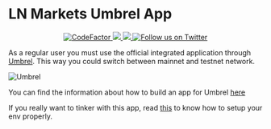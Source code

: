 # LN Markets Umbrel App

<p align="center">
  <a href="https://www.codefactor.io/repository/github/ln-markets/umbrel">
    <img src="https://www.codefactor.io/repository/github/ln-markets/umbrel/badge" alt="CodeFactor" />
  </a>
  <a href="https://github.com/ln-markets/umbrel/releases" alt="Build">
    <img src="https://img.shields.io/github/workflow/status/ln-markets/umbrel/build" />
  </a>
  <a href="https://github.com/ln-markets/umbrel/releases" alt="Release">
    <img src="https://img.shields.io/github/v/release/ln-markets/umbrel" />
  </a>
  <a href="https://twitter.com/LNMarkets">
    <img src="https://img.shields.io/twitter/follow/LNMarkets?style=social"
        alt="Follow us on Twitter">
  </a>
</p>

As a regular user you must use the official integrated application through [Umbrel](https://github.com/getumbrel/umbrel). This way you could switch between mainnet and testnet network.

![Umbrel](https://user-images.githubusercontent.com/45034541/140373859-66b7fa6d-5eeb-4fc5-8608-d139e8677267.png)

You can find the information about how to build an app for Umbrel [here](https://github.com/getumbrel/umbrel/tree/b768bcf9e90e51cb6cc13ddb8a8a2a905ac2017b/apps)

If you really want to tinker with this app, read [this](https://github.com/ln-markets/umbrel/tree/master/dev/README.md) to know how to setup your env properly.
